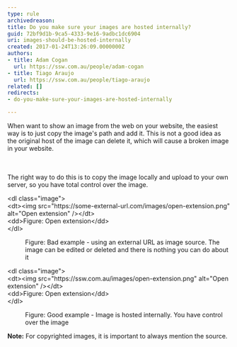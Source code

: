 ```yaml
---
type: rule
archivedreason: 
title: Do you make sure your images are hosted internally?
guid: 72bf9d1b-9ca5-4333-9e16-9adbc1dc6904
uri: images-should-be-hosted-internally
created: 2017-01-24T13:26:09.0000000Z
authors:
- title: Adam Cogan
  url: https://ssw.com.au/people/adam-cogan
- title: Tiago Araujo
  url: https://ssw.com.au/people/tiago-araujo
related: []
redirects:
- do-you-make-sure-your-images-are-hosted-internally

---
```



When want to show an image from the web on your website, the easiest way is to just copy the image's path and add it. This is not a good idea as the original host of the image can delete it, which will cause a broken image in your website.<br>
<br><excerpt class='endintro'></excerpt><br>
<p>The right way to do this is to copy the image locally and upload to your own server, so you have total control over the image.<br></p><p class="ssw15-rteElement-CodeArea">&lt;dl class=&quot;image&quot;&gt;<br>&lt;dt&gt;&lt;img src=&quot;<span class="ssw15-rteStyle-Highlight">https&#58;//some-external-​url.com</span>/images/open-extension.png&quot; alt=&quot;Open extension&quot; /&gt;&lt;/dt&gt;&#160;<br>&lt;dd&gt;Figure&#58; Open extension&lt;/dd&gt;<br>&lt;/dl&gt;<br></p><dd class="ssw15-rteElement-FigureBad">​Figure&#58; Bad example - using an external URL as image source. The image can be edited or deleted and there is nothing you can do about it<br></dd><p class="ssw15-rteElement-CodeArea">​&lt;dl class=&quot;image&quot;&gt;<br>&lt;dt&gt;&lt;img src=&quot;<span class="ssw15-rteStyle-Highlight">https&#58;//ssw.com.au​</span>/images/open-extension.png&quot; alt=&quot;Open extension&quot; /&gt;&lt;/dt&gt;&#160;<br>&lt;dd&gt;Figure&#58; Open extension&lt;/dd&gt;<br>&lt;/dl&gt;​<br></p><dd class="ssw15-rteElement-FigureGood">​Figure&#58; Good example - Image is hosted internally. You have control over the image<br></dd><p class="ssw15-rteElement-P"><b>Note&#58;</b>&#160;For copyrighted images, it is important to always ​​mention the source.​​<br></p>


